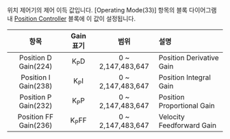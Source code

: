 위치 제어기의 제어 이득 값입니다. [Operating Mode(33)] 항목의 블록 다이어그램 내 [Position Controller](#위치-제어-모드) 블록에 이 값이 설정됩니다. 

|       항목                |     Gain 표기      |    범위            | 설명                       |
|:-------------------------:|:-----------------:|:-----------------:|:---------------------------|
|   Position D Gain(224)    |  K<sub>P</sub>D   | 0 ~ 2,147,483,647 | Position Derivative Gain   |
|   Position I Gain(238)    |  K<sub>P</sub>I   | 0 ~ 2,147,483,647 | Position Integral Gain     |
|   Position P Gain(232)    |  K<sub>P</sub>P   | 0 ~ 2,147,483,647 | Position Proportional Gain |
|   Position FF Gain(236)   |  K<sub>P</sub>FF  | 0 ~ 2,147,483,647 | Velocity Feedforward Gain  |

